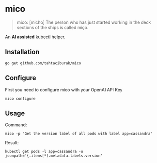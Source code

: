 # mico

>mico: [micho] The person who has just started working in the deck sections of the ships is called miço.


An **AI assisted** kubectl helper.

## Installation
```
go get github.com/tahtaciburak/mico
```

## Configure

First you need to configure mico with your OpenAI API Key
```
mico configure
```

## Usage
Command:
```
mico -p "Get the version label of all pods with label app=cassandra"
```
Result:
```
kubectl get pods -l app=cassandra -o jsonpath='{.items[*].metadata.labels.version'
```



